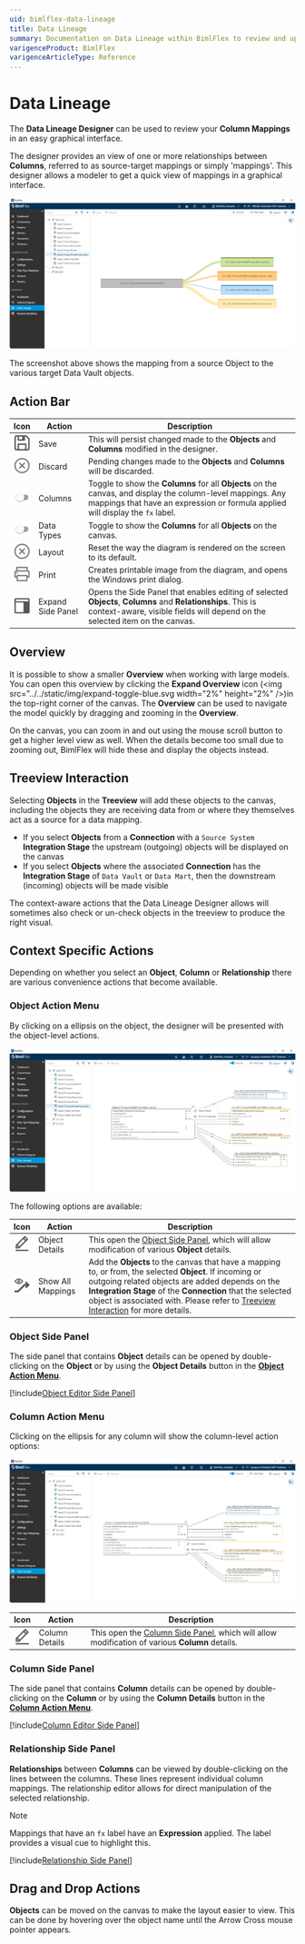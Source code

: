 ```yaml
---
uid: bimlflex-data-lineage
title: Data Lineage
summary: Documentation on Data Lineage within BimlFlex to review and update graphical interface, with starting point, context aware actions, action buttons, and settings
varigenceProduct: BimlFlex
varigenceArticleType: Reference
---
```

# Data Lineage

The **Data Lineage Designer** can be used to review your **Column Mappings** in an easy graphical interface.

The designer provides an view of one or more relationships between **Columns**, referred to as source-target mappings or simply 'mappings'. This designer allows a modeler to get a quick view of mappings in a graphical interface.

![Column Mapping User Interface](../../static/img/bimlflex-data-lineage-full-ui.png "Column Mapping User Interface")

The screenshot above shows the mapping from a source Object to the various target Data Vault objects.

## Action Bar

| Icon | Action | Description |
|----- |--------|-------------|
| <div class="icon-col m-5"><img src="../../static/img/save.svg" /></div> | Save | This will persist changed made to the **Objects** and **Columns** modified in the designer.|
| <div class="icon-col m-5"><img src="../../static/img/discard.svg" /></div> | Discard | Pending changes made to the **Objects** and **Columns** will be discarded.|
| <div class="icon-col m-5"><img src="../../static/img/bimlflex-action-switch.png" /></div> | Columns | Toggle to show the **Columns** for all **Objects** on the canvas, and display the column-level mappings. Any mappings that have an expression or formula applied will display the `fx` label.|
| <div class="icon-col m-5"><img src="../../static/img/bimlflex-action-switch.png" /></div> | Data Types | Toggle to show the **Columns** for all **Objects** on the canvas.|
| <div class="icon-col m-5"><img src="../../static/img/discard.svg" /></div> | Layout | Reset the way the diagram is rendered on the screen to its default.|
| <div class="icon-col m-5"><img src="../../static/img/print.svg" /></div> | Print | Creates printable image from the diagram, and opens the Windows print dialog.|
| <div class="icon-col m-5"><img src="../../static/img/right-sidenav-toggle.svg" /></div> | Expand Side Panel | Opens the Side Panel that enables editing of selected **Objects**, **Columns** and **Relationships**. This is context-aware, visible fields will depend on the selected item on the canvas.

## Overview

It is possible to show a smaller **Overview** when working with large models. You can open this overview by clicking the **Expand Overview** icon (<img src="../../static/img/expand-toggle-blue.svg width="2%" height="2%" />)in the top-right corner of the canvas. The **Overview** can be used to navigate the model quickly by dragging and zooming in the **Overview**.

On the canvas, you can zoom in and out using the mouse scroll button to get a higher level view as well. When the details become too small due to zooming out, BimlFlex will hide these and display the objects instead.

## Treeview Interaction

Selecting **Objects** in the **Treeview** will add these objects to the canvas, including the objects they are receiving data from or where they themselves act as a source for a data mapping.

* If you select **Objects** from a **Connection** with a `Source System` **Integration Stage** the upstream (outgoing) objects will be displayed on the canvas
* If you select **Objects**  where the associated **Connection** has the **Integration Stage** of `Data Vault` or `Data Mart`, then the downstream (incoming) objects will be made visible

The context-aware actions that the Data Lineage Designer allows will sometimes also check or un-check objects in the treeview to produce the right visual.

## Context Specific Actions

Depending on whether you select an **Object**, **Column** or **Relationship** there are various convenience actions that become available.

### Object Action Menu

By clicking on a ellipsis on the object, the designer will be presented with the object-level actions.

![Object Actions in the Data Lineage Designer](../../static/img/data-lineage-object-level-context-actions.png "Object Actions in the Data Lineage Designer")

The following options are available:

| Icon | Action | Description |
|----- |--------|-------------|
| <div class="icon-col m-5"><img src="../../static/img/edit.svg" /></div> | Object Details | This open the [Object Side Panel](xref:bimlflex-data-lineage#object-side-panel), which will allow modification of various **Object** details.|
| <div class="icon-col m-5"><img src="../../static/img/show-related.svg"/></div> | Show All Mappings | Add the **Objects** to the canvas that have a mapping to, or from, the selected **Object**. If incoming or outgoing related objects are added depends on the **Integration Stage** of the **Connection** that the selected object is associated with. Please refer to [Treeview Interaction](xref:bimlflex-data-lineage#treeview-interaction) for more details. |

### Object Side Panel

The side panel that contains **Object** details can be opened by double-clicking on the **Object** or by using the **Object Details** button in the [**Object Action Menu**](xref:bimlflex-data-lineage#object-action-menu).

[!include[Object Editor Side Panel](../includes/_incl-side-panel-object-editor.md)]

### Column Action Menu

Clicking on the ellipsis for any column will show the column-level action options:

![Column Actions in the Data Lineage Designer](../../static/img/data-lineage-column-level-context-actions.png "Column Actions in the Data Lineage Designer")

| Icon | Action | Description |
|----- |--------|-------------|
| <div class="icon-col m-5"><img src="../../static/img/edit.svg" /></div> | Column Details | This open the [Column Side Panel](xref:bimlflex-data-lineage#column-side-panel), which will allow modification of various **Column** details.|

### Column Side Panel

The side panel that contains **Column** details can be opened by double-clicking on the **Column** or by using the **Column Details** button in the [**Column Action Menu**](xref:bimlflex-data-lineage#column-action-menu).

[!include[Column Editor Side Panel](../includes/_incl-side-panel-column-editor.md)]

### Relationship Side Panel

**Relationships** between **Columns** can be viewed by double-clicking on the lines between the columns. These lines represent individual column mappings. The relationship editor allows for direct manipulation of the selected relationship.

>[!NOTE]
>Mappings that have an `fx` label have an **Expression** applied. The label provides a visual cue to highlight this.

[!include[Relationship Side Panel](../includes/_incl-side-panel-relationship-editor.md)]

## Drag and Drop Actions

**Objects** can be moved on the canvas to make the layout easier to view. This can be done by hovering over the object name until the Arrow Cross mouse pointer appears.

<!--
At **Column** level, drag-and-drop operations can be used to create new mapping relationships between columns.
-->
